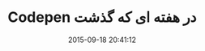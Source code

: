 ---
layout: post
title: "Codepen در هفته ای که گذشت"
date: 2015-09-18 20:41:12
section: article
tags: codepen
link: "http://www.majidonline.com/article/Codepen_8_%D8%AF%D8%B1_%D9%87%D9%81%D8%AA%D9%87_%D8%A7%DB%8C_%DA%A9%D9%87_%DA%AF%D8%B0%D8%B4%D8%AA.html"
user: "نوید کاشانی"
user_link: "http://navid.kashani.ir/"
---